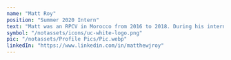 ```yaml
---
name: "Matt Roy"
position: "Summer 2020 Intern"
text: "Matt was an RPCV in Morocco from 2016 to 2018. During his internship, he teamed up with Blake Steiner to create a 'Health Workshop' targeted towards Moroccan youth. He also helped write the project proposal for our waste-powered pottery kilns in Tameslouht, which are now ready to be funded."
symbol: "/notassets/icons/uc-white-logo.png"
pic: "/notassets/Profile Pics/Pic.webp"
linkedIn: "https://www.linkedin.com/in/matthewjroy"
---
```

